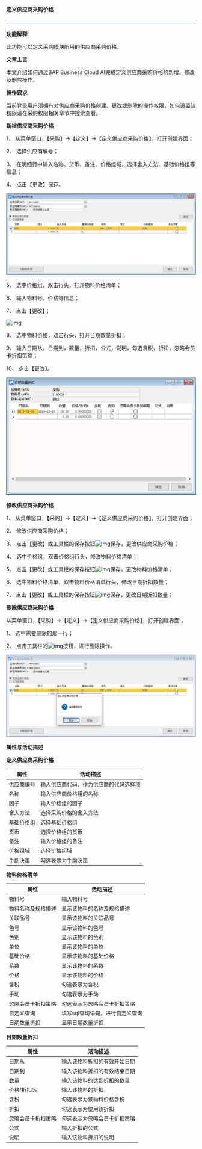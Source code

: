 **定义供应商采购价格**

![img](新建文件夹/横线.png)

**功能解释**

此功能可以定义采购模块所用的供应商采购价格。

**文章主旨**

本文介绍如何通过BAP Business Cloud AI完成定义供应商采购价格的新增、修改及删除操作。

**操作要求**

当前登录用户须拥有对供应商采购价格创建、更改或删除的操作权限，如何设置该权限请在采购权限相关章节中搜索查看。

**新增供应商采购价格**

1、 从菜单窗口，【采购】->【定义】->【定义供应商采购价格】，打开创建界面；

2、 选择供应商编号；

3、 在明细行中输入名称、货币、备注、价格组域，选择舍入方法、基础价格组等信息；

4、 点击【更改】保存。

![img](图片\定义供应商采购价格1.jpg)

5、 选中价格组，双击行头，打开物料价格清单；

6、 输入物料号，价格等信息；

7、 点击【更改】；

![img](D:\Backup\桌面\图片\定义供应商采购价格2.jpg)

8、 选中物料价格，双击行头，打开日期数量折扣；

9、 输入日期从，日期到，数量，折扣，公式，说明，勾选含税，折扣，忽略会员卡折扣策略；

10、     点击【更改】。

![img](图片\定义供应商采购价格3.jpg)

**修改供应商采购价格**

1、 从菜单窗口，【采购】->【定义】->【定义供应商采购价格】，打开创建界面；

2、 修改供应商采购价格；

3、 点击【更改】或工具栏的保存按钮![img](新建文件夹/定义采购组织1.png)保存，更改供应商采购价格；

4、 选中价格组，双击价格组行头，修改物料价格清单；

5、 点击【更改】或工具栏的保存按钮![img](新建文件夹/定义采购组织1.png)保存，更改物料价格清单；

6、 选中物料价格清单，双击物料价格清单行头，修改日期折扣数量；

7、 点击【更改】或工具栏的保存按钮![img](新建文件夹/定义采购组织1.png)保存，更改日期折扣数量；

**删除供应商采购价格**

从菜单窗口，【采购】->【定义】->【定义供应商采购价格】，打开创建界面；

1、 选中需要删除的那一行；

2、 点击工具栏的![img](新建文件夹/定义采购组织2.png)按钮，进行删除操作。

![img](图片\定义供应商采购价格4.jpg)

**属性与活动描述**

**定义供应商采购价格**

| **属性**   | **活动描述**                           |
| ---------- | -------------------------------------- |
| 供应商编号 | 输入供应商代码，作为供应商的代码选择项 |
| 名称       | 输入供应商价格组的名称                 |
| 因子       | 输入价格组的因子                       |
| 舍入方法   | 选择采购价格的舍入方法                 |
| 基础价格组 | 选择基础价格组                         |
| 货币       | 选择价格组的货币                       |
| 备注       | 输入价格组的备注                       |
| 价格组域   | 选择价格组域                           |
| 手动决策   | 勾选表示为手动决策                     |

**物料价格清单**

| **属性**           | **活动描述**                    |
| ------------------ | ------------------------------- |
| 物料号             | 输入物料号                      |
| 物料名称及规格描述 | 显示该物料的名称及规格描述      |
| 关联品号           | 显示该物料的关联品号            |
| 色号               | 显示该物料的色号                |
| 色别               | 显示该物料的色别                |
| 单位               | 显示该物料的单位                |
| 基础价格           | 显示该物料的基础价格            |
| 系数               | 显示该物料的系数                |
| 价格               | 显示该物料的价格                |
| 含税               | 勾选表示为含税                  |
| 手动               | 勾选表示为手动                  |
| 忽略会员卡折扣策略 | 勾选表示为忽略会员卡折扣策略    |
| 自定义查询         | 填写sql查询语句，进行自定义查询 |
| 日期数量折扣       | 显示日期数量折扣                |

**日期数量折扣**

| **属性**           | **活动描述**                 |
| ------------------ | ---------------------------- |
| 日期从             | 输入该物料折扣的有效开始日期 |
| 日期到             | 输入该物料折扣的有效结束日期 |
| 数量               | 输入该物料的达到折扣的数量   |
| 价格/折扣%         | 输入该物料的折扣             |
| 含税               | 勾选表示为该物料价格含税     |
| 折扣               | 勾选表示为使用该折扣         |
| 忽略会员卡折扣策略 | 勾选表示为忽略会员卡折扣策略 |
| 公式               | 输入折扣的公式               |
| 说明               | 输入该物料折扣的说明         |

 

 

 

 

 
